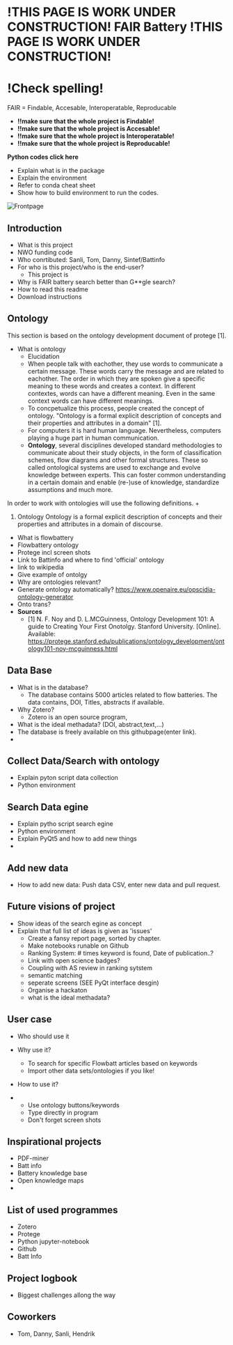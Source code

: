 # !THIS PAGE IS WORK UNDER CONSTRUCTION! FAIR Battery !THIS PAGE IS WORK UNDER CONSTRUCTION!
# !Check spelling!

FAIR = Findable, Accesable, Interoperatable, Reproducable

+ **!!make sure that the whole project is Findable!**
+ **!!make sure that the whole project is Accesable!**
+ **!!make sure that the whole project is Interoperatable!**
+ **!!make sure that the whole project is Reproducable!**

**Python codes click here**
+ Explain what is in the package
+ Explain the environment
+ Refer to conda cheat sheet
+ Show how to build environment to run the codes. 

![Frontpage](https://github.com/hendelhendel/FAIR_Battery/blob/main/FairbatteryGithub.png?raw=true)

## Introduction
+ What is this project
+ NWO funding code
+ Who conrtibuted: Sanli, Tom, Danny, Sintef/Battinfo
+ For who is this project/who is the end-user?
    + This project is 
+ Why is FAIR battery search better than G**gle search?
+ How to read this readme 
+ Download instructions

## Ontology
This section is based on the ontology development document of protege [1].
+ What is ontology
  + Elucidation
  + When people talk with eachother, they use words to communicate a certain message. These words carry the message and are related to eachother. The order in which they are spoken give a specific meaning to these words and creates a context. In different contextes, words can have a different meaning. Even in the same context words can have different meanings.
  + To concpetualize this process, people created the concept of ontology. "Ontology is a formal explicit description of concepts and their properties and attributes in a domain" [1]. 
  +  For computers it is hard human language. Nevertheless, computers playing a huge part in human communication. 
  + **Ontology**, several disciplines developed standard methodologies to communicate about their study objects, in the form of classification schemes, flow diagrams and other formal structures. These so called ontological systems are used to exchange and evolve knowledge between experts. This can foster common understanding in a certain domain and enable (re-)use of knowledge, standardize assumptions and much more.

In order to work with ontologies will use the following definitions.
+ 
1. Ontology
Ontology is a formal explicit description of concepts and their properties and attributes in a domain
of discourse.
+ What is flowbattery
+ Flowbattery ontology
+ Protege incl screen shots
+ Link to Battinfo and where to find 'official' ontology
+ link to wikipedia
+ Give example of ontolgy
+ Why are ontologies relevant?
+ Generate ontology automatically? https://www.openaire.eu/opscidia-ontology-generator 
+ Onto trans?
+ **Sources**
    + [1] N. F. Noy and D. L.MCGuinness, Ontology Development 101: A guide to Creating Your First
Onotolgy. Stanford University. [Online]. 
Available: https://protege.stanford.edu/publications/ontology_development/ontology101-noy-mcguinness.html

## Data Base
+ What is in the database?
    + The database contains 5000 articles related to flow batteries. The data contains, DOI, Titles, abstracts if available. 
+ Why Zotero?
    + Zotero is an open source program, 
+ What is the ideal methadata? (DOI, abstract,text,...)
+ The database is freely available on this githubpage(enter link).
+ 
## Collect Data/Search with ontology
+ Explain pyton script data collection
+ Python environment
## Search Data egine
+ Explain pytho script search egine
+ Python environment
+ Explain PyQt5 and how to add new things
+ 
## Add new data
+ How to add new data: Push data CSV, enter new data and pull request. 
## Future visions of project
+ Show ideas of the search egine as concept
+ Explain that full list of ideas is given as 'issues'
  + Create a fansy report page, sorted by chapter. 
  + Make notebooks runable on Github
  + Ranking System: # times keyword is found, Date of publication..?
  + Link with open science badges?
  + Coupling with AS review in ranking sytstem
  + semantic matching
  + seperate screens (SEE PyQt interface desgin)
  + Organise a hackaton
  + what is the ideal methadata?
## User case
+ Who should use it
  
+ Why use it?
  + To search for specific Flowbatt articles based on keywords
  + Import other data sets/ontologies if you like!
+ How to use it?
+ + Use ontology buttons/keywords
  + Type directly in program
  + Don't forget screen shots
## Inspirational projects
+ PDF-miner
+ Batt info
+ Battery knowledge base
+ Open knowledge maps
+ 
## List of used programmes
+ Zotero
+ Protege
+ Python jupyter-notebook
+ Github
+ Batt Info

## Project logbook
+ Biggest challenges allong the way

## Coworkers
+ Tom, Danny, Sanli, Hendrik
